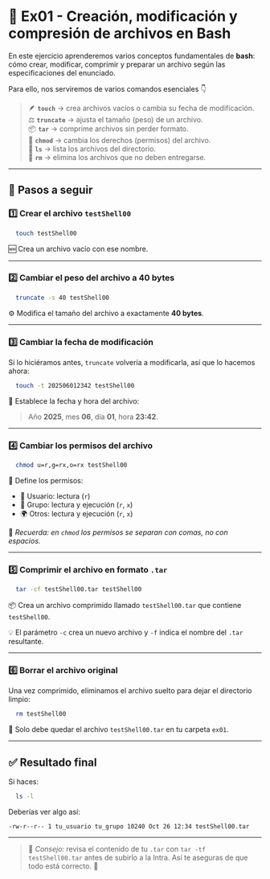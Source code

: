 # 🧩 Ex01 - Creación, modificación y compresión de archivos en Bash

En este ejercicio aprenderemos varios conceptos fundamentales de **bash**:  
cómo crear, modificar, comprimir y preparar un archivo según las especificaciones del enunciado.  

Para ello, nos serviremos de varios comandos esenciales 👇  

> 🪶 **`touch`** → crea archivos vacíos o cambia su fecha de modificación.  
> ⚖️ **`truncate`** → ajusta el tamaño (peso) de un archivo.  
> 📦 **`tar`** → comprime archivos sin perder formato.  
> 🔐 **`chmod`** → cambia los derechos (permisos) del archivo.  
> 📂 **`ls`** → lista los archivos del directorio.  
> 🧹 **`rm`** → elimina los archivos que no deben entregarse.  

---

## 🚀 Pasos a seguir

### 1️⃣ Crear el archivo `testShell00`
```bash
  touch testShell00
```
🆕 Crea un archivo vacío con ese nombre.

---

### 2️⃣ Cambiar el peso del archivo a 40 bytes
```bash
  truncate -s 40 testShell00
```
⚙️ Modifica el tamaño del archivo a exactamente **40 bytes**.

---

### 3️⃣ Cambiar la fecha de modificación
Si lo hiciéramos antes, `truncate` volvería a modificarla, así que lo hacemos ahora:
```bash
  touch -t 202506012342 testShell00
```
📅 Establece la fecha y hora del archivo:  
> Año **2025**, mes **06**, día **01**, hora **23:42**.

---

### 4️⃣ Cambiar los permisos del archivo
```bash
  chmod u=r,g=rx,o=rx testShell00
```
🔐 Define los permisos:  
- 👤 Usuario: lectura (`r`)  
- 👥 Grupo: lectura y ejecución (`r`, `x`)  
- 🌍 Otros: lectura y ejecución (`r`, `x`)

📘 *Recuerda: en `chmod` los permisos se separan con comas, no con espacios.*  

---

### 5️⃣ Comprimir el archivo en formato `.tar`
```bash
  tar -cf testShell00.tar testShell00
```
📦 Crea un archivo comprimido llamado `testShell00.tar` que contiene `testShell00`.

💡 El parámetro `-c` crea un nuevo archivo y `-f` indica el nombre del `.tar` resultante.

---

### 6️⃣ Borrar el archivo original  
Una vez comprimido, eliminamos el archivo suelto para dejar el directorio limpio:
```bash
  rm testShell00
```
🧹 Solo debe quedar el archivo `testShell00.tar` en tu carpeta `ex01`.

---

## ✅ Resultado final
Si haces:
```bash
  ls -l
```
Deberías ver algo así:
```
-rw-r--r-- 1 tu_usuario tu_grupo 10240 Oct 26 12:34 testShell00.tar
```

---

> 💬 *Consejo:* revisa el contenido de tu `.tar` con `tar -tf testShell00.tar` antes de subirlo a la Intra. Así te aseguras de que todo está correcto. 🧠  
